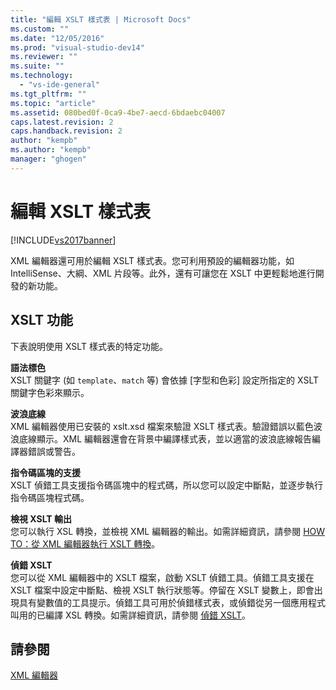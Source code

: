 ```yaml
---
title: "編輯 XSLT 樣式表 | Microsoft Docs"
ms.custom: ""
ms.date: "12/05/2016"
ms.prod: "visual-studio-dev14"
ms.reviewer: ""
ms.suite: ""
ms.technology: 
  - "vs-ide-general"
ms.tgt_pltfrm: ""
ms.topic: "article"
ms.assetid: 080bed0f-0ca9-4be7-aecd-6bdaebc04007
caps.latest.revision: 2
caps.handback.revision: 2
author: "kempb"
ms.author: "kempb"
manager: "ghogen"
---
```

# 編輯 XSLT 樣式表
[!INCLUDE[vs2017banner](../code-quality/includes/vs2017banner.md)]

XML 編輯器還可用於編輯 XSLT 樣式表。您可利用預設的編輯器功能，如 IntelliSense、大綱、XML 片段等。此外，還有可讓您在 XSLT 中更輕鬆地進行開發的新功能。  
  
## XSLT 功能  
 下表說明使用 XSLT 樣式表的特定功能。  
  
 **語法標色**  
 XSLT 關鍵字 \(如 `template`、`match` 等\) 會依據 \[字型和色彩\] 設定所指定的 XSLT 關鍵字色彩來顯示。  
  
 **波浪底線**  
 XML 編輯器使用已安裝的 xslt.xsd 檔案來驗證 XSLT 樣式表。驗證錯誤以藍色波浪底線顯示。XML 編輯器還會在背景中編譯樣式表，並以適當的波浪底線報告編譯器錯誤或警告。  
  
 **指令碼區塊的支援**  
 XSLT 偵錯工具支援指令碼區塊中的程式碼，所以您可以設定中斷點，並逐步執行指令碼區塊程式碼。  
  
 **檢視 XSLT 輸出**  
 您可以執行 XSL 轉換，並檢視 XML 編輯器的輸出。如需詳細資訊，請參閱 [HOW TO：從 XML 編輯器執行 XSLT 轉換](../xml-tools/how-to-execute-an-xslt-transformation-from-the-xml-editor.md)。  
  
 **偵錯 XSLT**  
 您可以從 XML 編輯器中的 XSLT 檔案，啟動 XSLT 偵錯工具。偵錯工具支援在 XSLT 檔案中設定中斷點、檢視 XSLT 執行狀態等。停留在 XSLT 變數上，即會出現具有變數值的工具提示。偵錯工具可用於偵錯樣式表，或偵錯從另一個應用程式叫用的已編譯 XSL 轉換。如需詳細資訊，請參閱 [偵錯 XSLT](../xml-tools/debugging-xslt.md)。  
  
## 請參閱  
 [XML 編輯器](../xml-tools/xml-editor.md)